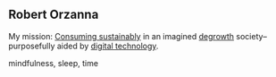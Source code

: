 ## Robert Orzanna
My mission: [Consuming sustainably](http://scorai.org/) in an imagined [degrowth](https://degrowth.org/) society–purposefully aided by [digital technology](http://sheetgo.com/).

mindfulness, sleep, time
